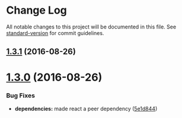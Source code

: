 # Change Log

All notable changes to this project will be documented in this file. See [standard-version](https://github.com/conventional-changelog/standard-version) for commit guidelines.

<a name="1.3.1"></a>
## [1.3.1](https://github.com/supremetechnopriest/react-idle-timer/compare/v1.3.0...v1.3.1) (2016-08-26)



<a name="1.3.0"></a>
# [1.3.0](https://github.com/supremetechnopriest/react-idle-timer/compare/v1.2.16...v1.3.0) (2016-08-26)


### Bug Fixes

* **dependencies:** made react a peer dependency ([5e1d844](https://github.com/supremetechnopriest/react-idle-timer/commit/5e1d844))
